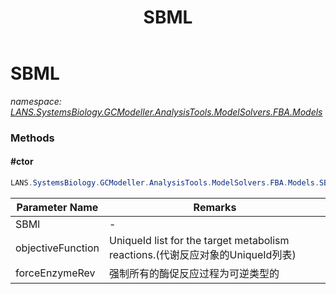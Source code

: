 ﻿---
title: SBML
---

# SBML
_namespace: [LANS.SystemsBiology.GCModeller.AnalysisTools.ModelSolvers.FBA.Models](N-LANS.SystemsBiology.GCModeller.AnalysisTools.ModelSolvers.FBA.Models.html)_



### Methods

#### #ctor
```csharp
LANS.SystemsBiology.GCModeller.AnalysisTools.ModelSolvers.FBA.Models.SBML.#ctor(LANS.SystemsBiology.Assembly.SBML.Level2.XmlFile,System.String[],System.Boolean)
```


|Parameter Name|Remarks|
|--------------|-------|
|SBMl|-|
|objectiveFunction|UniqueId list for the target metabolism reactions.(代谢反应对象的UniqueId列表)|
|forceEnzymeRev|强制所有的酶促反应过程为可逆类型的|





